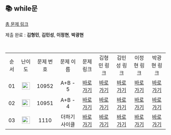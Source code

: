 ## 📚 while문

[총 문제 링크](https://www.acmicpc.net/step/2)



제출 완료 : **김형민**, **김민성**, **이정현**, **박광현**
 
<br/>

<table>
  <tr>
    <td align="center">순서</td>
    <td align="center">난이도</td>
    <td align="center">문제 번호</td>
    <td align="center">문제 이름</td>
    <td align="center">문제 링크</td>
    <td align="center">김형민 링크</td>
    <td align="center">김민성 링크</td>
    <td align="center">이정현 링크</td>
    <td align="center">박광현 링크</td>
  </tr>
  <tr>
    <td align="center">01</td>
    <td align="center"><img height="23px" width="25px" src="https://d2gd6pc034wcta.cloudfront.net/tier/3.svg"></td>
    <td align="center">10952</td>
    <td align="center">A+B - 5</td>
    <td align="center"><a href="https://www.acmicpc.net/problem/10952">바로가기</a></td>
    <td align="center"><a href="https://www.acmicpc.net/problem/2557">바로가기</a></td>
    <td align="center"><a href="https://www.acmicpc.net/problem/2557">바로가기</a></td>
    <td align="center"><a href="https://www.acmicpc.net/problem/2557">바로가기</a></td>
    <td align="center"><a href="https://www.acmicpc.net/problem/2557">바로가기</a></td>
  </tr>
  <tr>
    <td align="center">02</td>
    <td align="center"><img height="23px" width="25px" src="https://d2gd6pc034wcta.cloudfront.net/tier/3.svg"></td>
    <td align="center">10951</td>
    <td align="center">A+B - 4</td>
    <td align="center"><a href="https://www.acmicpc.net/problem/10951">바로가기</a></td>
    <td align="center"><a href="https://www.acmicpc.net/problem/2557">바로가기</a></td>
    <td align="center"><a href="https://www.acmicpc.net/problem/2557">바로가기</a></td>
    <td align="center"><a href="https://www.acmicpc.net/problem/2557">바로가기</a></td>
    <td align="center"><a href="https://www.acmicpc.net/problem/2557">바로가기</a></td>
  </tr>
  <tr>
    <td align="center">03</td>
    <td align="center"><img height="23px" width="25px" src="https://d2gd6pc034wcta.cloudfront.net/tier/5.svg"></td>
    <td align="center">1110</td>
    <td align="center">더하기 사이클</td>
    <td align="center"><a href="https://www.acmicpc.net/problem/1110">바로가기</a></td>
    <td align="center"><a href="https://www.acmicpc.net/problem/2557">바로가기</a></td>
    <td align="center"><a href="https://www.acmicpc.net/problem/2557">바로가기</a></td>
    <td align="center"><a href="https://www.acmicpc.net/problem/2557">바로가기</a></td>
    <td align="center"><a href="https://www.acmicpc.net/problem/2557">바로가기</a></td>
  </tr>

</table>

<br/><br/>
